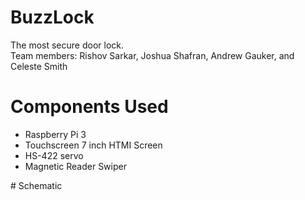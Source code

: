 # BuzzLock
The most secure door lock. <br/>
Team members: Rishov Sarkar, Joshua Shafran, Andrew Gauker, and Celeste Smith

# Components Used
 <ul>
  <li>Raspberry Pi 3</li>
  <li>Touchscreen 7 inch HTMI Screen</li>
  <li>HS-422 servo</li>
  <li>Magnetic Reader Swiper</li>
</ul> 
# Schematic
